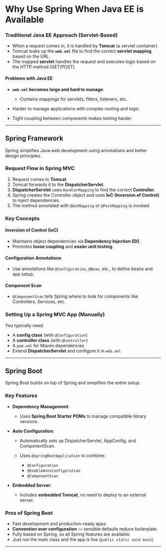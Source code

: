 
# Why Use Spring When Java EE is Available

### Traditional Java EE Approach (Servlet-Based)

* When a request comes in, it is handled by **Tomcat** (a servlet container).
* Tomcat looks up the **`web.xml`** file to find the correct **servlet mapping** based on the URL.
* The mapped **servlet** handles the request and executes logic based on the HTTP method (GET/POST).

#### Problems with Java EE

* **`web.xml` becomes large and hard to manage**:

  * Contains mappings for servlets, filters, listeners, etc.
* Harder to manage applications with complex routing and logic.
* Tight coupling between components makes testing harder.

---

## Spring Framework

Spring simplifies Java web development using annotations and better design principles.

### Request Flow in Spring MVC

1. Request comes to **Tomcat**.
2. Tomcat forwards it to the **DispatcherServlet**.
3. **DispatcherServlet** uses `HandlerMapping` to find the correct **Controller**.
4. Spring creates the Controller object and uses **IoC (Inversion of Control)** to inject dependencies.
5. The method annotated with `@GetMapping` or `@PostMapping` is invoked.

### Key Concepts

#### Inversion of Control (IoC)

* Maintains object dependencies via **Dependency Injection (DI)**.
* Promotes **loose coupling** and **easier unit testing**.

#### Configuration Annotations

* Use annotations like `@Configuration`, `@Bean`, etc., to define beans and app setup.

#### Component Scan

* `@ComponentScan` tells Spring where to look for components like Controllers, Services, etc.

### Setting Up a Spring MVC App (Manually)

You typically need:

* A **config class** (with `@Configuration`)
* A **controller class** (with `@Controller`)
* A `pom.xml` for Maven dependencies
* Extend **DispatcherServlet** and configure it in `web.xml`

---

## Spring Boot

Spring Boot builds on top of Spring and simplifies the entire setup.

### Key Features

* **Dependency Management**:

  * Uses **Spring Boot Starter POMs** to manage compatible library versions.

* **Auto Configuration**:

  * Automatically sets up DispatcherServlet, AppConfig, and ComponentScan.
  * Uses `@SpringBootApplication` to combine:

    * `@Configuration`
    * `@EnableAutoConfiguration`
    * `@ComponentScan`

* **Embedded Server**:

  * Includes **embedded Tomcat**, no need to deploy to an external server.

### Pros of Spring Boot

* Fast development and production-ready apps.
* **Convention over configuration** — sensible defaults reduce boilerplate.
* Fully based on Spring, so all Spring features are available.
* Just run the main class and the app is live (`public static void main`).

---

